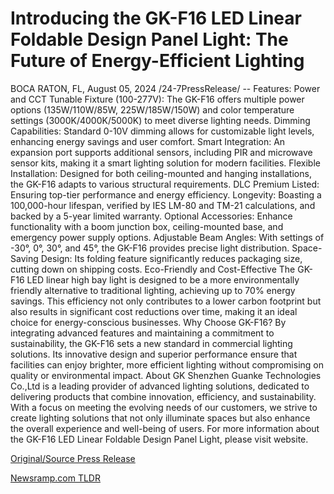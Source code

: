 # Introducing the GK-F16 LED Linear Foldable Design Panel Light: The Future of Energy-Efficient Lighting

BOCA RATON, FL, August 05, 2024 /24-7PressRelease/ --   Features:  Power and CCT Tunable Fixture (100-277V): The GK-F16 offers multiple power options (135W/110W/85W, 225W/185W/150W) and color temperature settings (3000K/4000K/5000K) to meet diverse lighting needs. Dimming Capabilities: Standard 0-10V dimming allows for customizable light levels, enhancing energy savings and user comfort. Smart Integration: An expansion port supports additional sensors, including PIR and microwave sensor kits, making it a smart lighting solution for modern facilities. Flexible Installation: Designed for both ceiling-mounted and hanging installations, the GK-F16 adapts to various structural requirements. DLC Premium Listed: Ensuring top-tier performance and energy efficiency. Longevity: Boasting a 100,000-hour lifespan, verified by IES LM-80 and TM-21 calculations, and backed by a 5-year limited warranty. Optional Accessories: Enhance functionality with a boom junction box, ceiling-mounted base, and emergency power supply options. Adjustable Beam Angles: With settings of -30°, 0°, 30°, and 45°, the GK-F16 provides precise light distribution. Space-Saving Design: Its folding feature significantly reduces packaging size, cutting down on shipping costs. Eco-Friendly and Cost-Effective  The GK-F16 LED linear high bay light is designed to be a more environmentally friendly alternative to traditional lighting, achieving up to 70% energy savings. This efficiency not only contributes to a lower carbon footprint but also results in significant cost reductions over time, making it an ideal choice for energy-conscious businesses.  Why Choose GK-F16?  By integrating advanced features and maintaining a commitment to sustainability, the GK-F16 sets a new standard in commercial lighting solutions. Its innovative design and superior performance ensure that facilities can enjoy brighter, more efficient lighting without compromising on quality or environmental impact.  About GK  Shenzhen Guanke Technologies Co.,Ltd is a leading provider of advanced lighting solutions, dedicated to delivering products that combine innovation, efficiency, and sustainability. With a focus on meeting the evolving needs of our customers, we strive to create lighting solutions that not only illuminate spaces but also enhance the overall experience and well-being of users.  For more information about the GK-F16 LED Linear Foldable Design Panel Light, please visit website. 

[Original/Source Press Release](https://www.24-7pressrelease.com/press-release/513124/introducing-the-gk-f16-led-linear-foldable-design-panel-light-the-future-of-energy-efficient-lighting) 

[Newsramp.com TLDR](https://newsramp.com/None) 